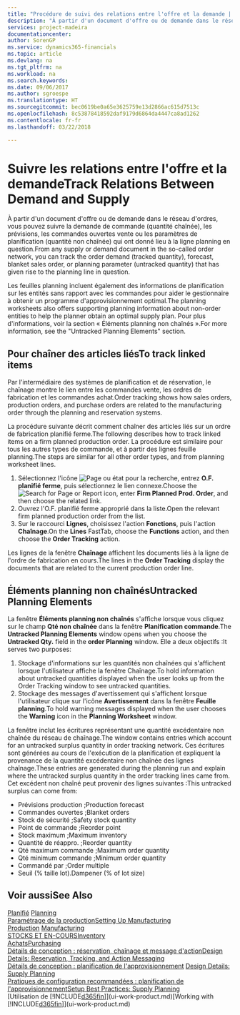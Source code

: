 ```yaml
---
title: "Procédure de suivi des relations entre l'offre et la demande | Microsoft Docs"
description: "À partir d'un document d'offre ou de demande dans le réseau d'ordres, vous pouvez suivre la demande de commande (quantité chaînée), les prévisions, les commandes ouvertes vente ou les paramètres de planification (quantité non chaînée) qui ont donné lieu à la ligne planning en question."
services: project-madeira
documentationcenter: 
author: SorenGP
ms.service: dynamics365-financials
ms.topic: article
ms.devlang: na
ms.tgt_pltfrm: na
ms.workload: na
ms.search.keywords: 
ms.date: 09/06/2017
ms.author: sgroespe
ms.translationtype: HT
ms.sourcegitcommit: bec0619be0a65e3625759e13d2866ac615d7513c
ms.openlocfilehash: 8c53878418592daf9179d6864da4447ca8ad1262
ms.contentlocale: fr-fr
ms.lasthandoff: 03/22/2018

---
```

# <a name="track-relations-between-demand-and-supply"></a><span data-ttu-id="a7c04-103">Suivre les relations entre l'offre et la demande</span><span class="sxs-lookup"><span data-stu-id="a7c04-103">Track Relations Between Demand and Supply</span></span>
<span data-ttu-id="a7c04-104">À partir d'un document d'offre ou de demande dans le réseau d'ordres, vous pouvez suivre la demande de commande (quantité chaînée), les prévisions, les commandes ouvertes vente ou les paramètres de planification (quantité non chaînée) qui ont donné lieu à la ligne planning en question.</span><span class="sxs-lookup"><span data-stu-id="a7c04-104">From any supply or demand document in the so-called order network, you can track the order demand (tracked quantity), forecast, blanket sales order, or planning parameter (untracked quantity) that has given rise to the planning line in question.</span></span>

<span data-ttu-id="a7c04-105">Les feuilles planning incluent également des informations de planification sur les entités sans rapport avec les commandes pour aider le gestionnaire à obtenir un programme d'approvisionnement optimal.</span><span class="sxs-lookup"><span data-stu-id="a7c04-105">The planning worksheets also offers supporting planning information about non-order entities to help the planner obtain an optimal supply plan.</span></span> <span data-ttu-id="a7c04-106">Pour plus d'informations, voir la section « Éléments planning non chaînés ».</span><span class="sxs-lookup"><span data-stu-id="a7c04-106">For more information, see the "Untracked Planning Elements" section.</span></span>

## <a name="to-track-linked-items"></a><span data-ttu-id="a7c04-107">Pour chaîner des articles liés</span><span class="sxs-lookup"><span data-stu-id="a7c04-107">To track linked items</span></span>
<span data-ttu-id="a7c04-108">Par l'intermédiaire des systèmes de planification et de réservation, le chaînage montre le lien entre les commandes vente, les ordres de fabrication et les commandes achat.</span><span class="sxs-lookup"><span data-stu-id="a7c04-108">Order tracking shows how sales orders, production orders, and purchase orders are related to the manufacturing order through the planning and reservation systems.</span></span>

<span data-ttu-id="a7c04-109">La procédure suivante décrit comment chaîner des articles liés sur un ordre de fabrication planifié ferme.</span><span class="sxs-lookup"><span data-stu-id="a7c04-109">The following describes how to track linked items on a firm planned production order.</span></span> <span data-ttu-id="a7c04-110">La procédure est similaire pour tous les autres types de commande, et à partir des lignes feuille planning.</span><span class="sxs-lookup"><span data-stu-id="a7c04-110">The steps are similar for all other order types, and from planning worksheet lines.</span></span>

1. <span data-ttu-id="a7c04-111">Sélectionnez l'icône ![Page ou état pour la recherche](media/ui-search/search_small.png "Page ou état pour la recherche"), entrez **O.F. planifié ferme**, puis sélectionnez le lien connexe.</span><span class="sxs-lookup"><span data-stu-id="a7c04-111">Choose the ![Search for Page or Report](media/ui-search/search_small.png "Search for Page or Report icon") icon, enter **Firm Planned Prod. Order**, and then choose the related link.</span></span>
2. <span data-ttu-id="a7c04-112">Ouvrez l'O.F. planifié ferme approprié dans la liste.</span><span class="sxs-lookup"><span data-stu-id="a7c04-112">Open the relevant firm planned production order from the list.</span></span>
3. <span data-ttu-id="a7c04-113">Sur le raccourci **Lignes**, choisissez l'action **Fonctions**, puis l'action **Chaînage**.</span><span class="sxs-lookup"><span data-stu-id="a7c04-113">On the **Lines** FastTab, choose the **Functions** action, and then choose the **Order Tracking** action.</span></span>

<span data-ttu-id="a7c04-114">Les lignes de la fenêtre **Chaînage** affichent les documents liés à la ligne de l'ordre de fabrication en cours.</span><span class="sxs-lookup"><span data-stu-id="a7c04-114">The lines in the **Order Tracking** display the documents that are related to the current production order line.</span></span>

## <a name="untracked-planning-elements"></a><span data-ttu-id="a7c04-115">Éléments planning non chaînés</span><span class="sxs-lookup"><span data-stu-id="a7c04-115">Untracked Planning Elements</span></span>
<span data-ttu-id="a7c04-116">La fenêtre **Éléments planning non chaînés** s'affiche lorsque vous cliquez sur le champ **Qté non chaînée** dans la fenêtre **Planification commande**.</span><span class="sxs-lookup"><span data-stu-id="a7c04-116">The **Untracked Planning Elements** window opens when you choose the **Untracked Qty.** field in the **order Planning** window.</span></span> <span data-ttu-id="a7c04-117">Elle a deux objectifs :</span><span class="sxs-lookup"><span data-stu-id="a7c04-117">It serves two purposes:</span></span>

1. <span data-ttu-id="a7c04-118">Stockage d'informations sur les quantités non chaînées qui s'affichent lorsque l'utilisateur affiche la fenêtre Chaînage.</span><span class="sxs-lookup"><span data-stu-id="a7c04-118">To hold information about untracked quantities displayed when the user looks up from the Order Tracking window to see untracked quantities.</span></span>
2. <span data-ttu-id="a7c04-119">Stockage des messages d'avertissement qui s'affichent lorsque l'utilisateur clique sur l'icône **Avertissement** dans la fenêtre **Feuille planning**.</span><span class="sxs-lookup"><span data-stu-id="a7c04-119">To hold warning messages displayed when the user chooses the **Warning** icon in the **Planning Worksheet** window.</span></span>

<span data-ttu-id="a7c04-120">La fenêtre inclut les écritures représentant une quantité excédentaire non chaînée du réseau de chaînage.</span><span class="sxs-lookup"><span data-stu-id="a7c04-120">The window contains entries which account for an untracked surplus quantity in order tracking network.</span></span> <span data-ttu-id="a7c04-121">Ces écritures sont générées au cours de l'exécution de la planification et expliquent la provenance de la quantité excédentaire non chaînée des lignes chaînage.</span><span class="sxs-lookup"><span data-stu-id="a7c04-121">These entries are generated during the planning run and explain where the untracked surplus quantity in the order tracking lines came from.</span></span> <span data-ttu-id="a7c04-122">Cet excédent non chaîné peut provenir des lignes suivantes :</span><span class="sxs-lookup"><span data-stu-id="a7c04-122">This untracked surplus can come from:</span></span>

- <span data-ttu-id="a7c04-123">Prévisions production ;</span><span class="sxs-lookup"><span data-stu-id="a7c04-123">Production forecast</span></span>
- <span data-ttu-id="a7c04-124">Commandes ouvertes ;</span><span class="sxs-lookup"><span data-stu-id="a7c04-124">Blanket orders</span></span>
- <span data-ttu-id="a7c04-125">Stock de sécurité ;</span><span class="sxs-lookup"><span data-stu-id="a7c04-125">Safety stock quantity</span></span>
- <span data-ttu-id="a7c04-126">Point de commande ;</span><span class="sxs-lookup"><span data-stu-id="a7c04-126">Reorder point</span></span>
- <span data-ttu-id="a7c04-127">Stock maximum ;</span><span class="sxs-lookup"><span data-stu-id="a7c04-127">Maximum inventory</span></span>
- <span data-ttu-id="a7c04-128">Quantité de réappro. ;</span><span class="sxs-lookup"><span data-stu-id="a7c04-128">Reorder quantity</span></span>
- <span data-ttu-id="a7c04-129">Qté maximum commande ;</span><span class="sxs-lookup"><span data-stu-id="a7c04-129">Maximum order quantity</span></span>
- <span data-ttu-id="a7c04-130">Qté minimum commande ;</span><span class="sxs-lookup"><span data-stu-id="a7c04-130">Minimum order quantity</span></span>
- <span data-ttu-id="a7c04-131">Commandé par ;</span><span class="sxs-lookup"><span data-stu-id="a7c04-131">Order multiple</span></span>
- <span data-ttu-id="a7c04-132">Seuil (% taille lot).</span><span class="sxs-lookup"><span data-stu-id="a7c04-132">Dampener (% of lot size)</span></span>

## <a name="see-also"></a><span data-ttu-id="a7c04-133">Voir aussi</span><span class="sxs-lookup"><span data-stu-id="a7c04-133">See Also</span></span>  
<span data-ttu-id="a7c04-134">[Planifié](production-planning.md) </span><span class="sxs-lookup"><span data-stu-id="a7c04-134">[Planning](production-planning.md) </span></span>  
[<span data-ttu-id="a7c04-135">Paramétrage de la production</span><span class="sxs-lookup"><span data-stu-id="a7c04-135">Setting Up Manufacturing</span></span>](production-configure-production-processes.md)  
<span data-ttu-id="a7c04-136">[Production](production-manage-manufacturing.md)  </span><span class="sxs-lookup"><span data-stu-id="a7c04-136">[Manufacturing](production-manage-manufacturing.md)  </span></span>  
[<span data-ttu-id="a7c04-137">STOCKS ET EN-COURS</span><span class="sxs-lookup"><span data-stu-id="a7c04-137">Inventory</span></span>](inventory-manage-inventory.md)  
[<span data-ttu-id="a7c04-138">Achats</span><span class="sxs-lookup"><span data-stu-id="a7c04-138">Purchasing</span></span>](purchasing-manage-purchasing.md)  
[<span data-ttu-id="a7c04-139">Détails de conception : réservation, chaînage et message d'action</span><span class="sxs-lookup"><span data-stu-id="a7c04-139">Design Details: Reservation, Tracking, and Action Messaging</span></span>](design-details-reservation-order-tracking-and-action-messaging.md)  
<span data-ttu-id="a7c04-140">[Détails de conception : planification de l'approvisionnement](design-details-supply-planning.md) </span><span class="sxs-lookup"><span data-stu-id="a7c04-140">[Design Details: Supply Planning](design-details-supply-planning.md) </span></span>  
[<span data-ttu-id="a7c04-141">Pratiques de configuration recommandées : planification de l'approvisionnement</span><span class="sxs-lookup"><span data-stu-id="a7c04-141">Setup Best Practices: Supply Planning</span></span>](setup-best-practices-supply-planning.md)  
<span data-ttu-id="a7c04-142">[Utilisation de [!INCLUDE[d365fin](includes/d365fin_md.md)]](ui-work-product.md)</span><span class="sxs-lookup"><span data-stu-id="a7c04-142">[Working with [!INCLUDE[d365fin](includes/d365fin_md.md)]](ui-work-product.md)</span></span>

